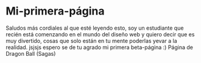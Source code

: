 # Mi-primera-página
Saludos más cordiales al que esté leyendo esto, soy un estudiante que 
recién está comenzando en el mundo del diseño web y quiero decir que es muy divertido, 
cosas que solo están en tu mente poderlas yevar a la realidad. jsjsjs espero se de tu agrado mi primera beta-página :) 
Página de Dragon Ball (Sagas)
